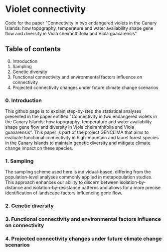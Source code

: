 # Violet connectivity

Code for the paper "Connectivity in two endangered violets in the Canary Islands: how topography, temperature and water availability shape gene flow and diversity in Viola cheiranthifolia and Viola guaxarensis"

## Table of contents
0. Introduction
1. Sampling
2. Genetic diversity
3. Functional connectivity and environmental factors influence on connectivity
4. Projected connectivity changes under future climate change scenarios

### 0. Introduction
This github page is to explain step-by-step the statistical analyses presented in the paper entitled "Connectivity in two endangered violets in the Canary Islands: how topography, temperature and water availability shape gene flow and diversity in Viola cheiranthifolia and Viola guaxarensis". This paper is part of the project GENCLIMA that aims to evaluate functional connectivity in high-mountain and laurel forest species in the Canary Islands to maintain genetic diversity and mitigate climate change impact on these species.

### 1. Sampling
The sampling scheme used here is individual-based, differing from the population-level analyses commonly applied in metapopulation studies. This approach enhances our ability to discern between isolation-by-distance and isolation-by-resistance patterns and allows for a more precise identification of landscape factors influencing gene flow.

### 2. Genetic diversity



### 3. Functional connectivity and environmental factors influence on connectivity


### 4. Projected connectivity changes under future climate change scenarios

